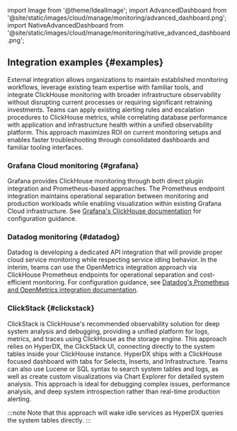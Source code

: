 import Image from '@theme/IdealImage';
import AdvancedDashboard from '@site/static/images/cloud/manage/monitoring/advanced_dashboard.png';
import NativeAdvancedDashboard from '@site/static/images/cloud/manage/monitoring/native_advanced_dashboard.png';

## Integration examples {#examples}

External integration allows organizations to maintain established monitoring workflows, leverage existing team expertise with familiar tools, and integrate ClickHouse monitoring with broader infrastructure observability without disrupting current processes or requiring significant retraining investments.
Teams can apply existing alerting rules and escalation procedures to ClickHouse metrics, while correlating database performance with application and infrastructure health within a unified observability platform. This approach maximizes ROI on current monitoring setups and enables faster troubleshooting through consolidated dashboards and familiar tooling interfaces.

### Grafana Cloud monitoring {#grafana}

Grafana provides ClickHouse monitoring through both direct plugin integration and Prometheus-based approaches. The Prometheus endpoint integration maintains operational separation between monitoring and production workloads while enabling visualization within existing Grafana Cloud infrastructure. See [Grafana's ClickHouse documentation](https://grafana.com/docs/grafana-cloud/monitor-infrastructure/integrations/integration-reference/integration-clickhouse/) for configuration guidance.

### Datadog monitoring {#datadog}
Datadog is developing a dedicated API integration that will provide proper cloud service monitoring while respecting service idling behavior. In the interim, teams can use the OpenMetrics integration approach via ClickHouse Prometheus endpoints for operational separation and cost-efficient monitoring. For configuration guidance, see [Datadog's Prometheus and OpenMetrics integration documentation](https://docs.datadoghq.com/integrations/openmetrics/).

### ClickStack {#clickstack}

ClickStack is ClickHouse's recommended observability solution for deep system analysis and debugging, providing a unified platform for logs, metrics, and traces using ClickHouse as the storage engine. This approach relies on HyperDX, the ClickStack UI, connecting directly to the system tables inside your ClickHouse instance.
HyperDX ships with a ClickHouse focused dashboard with tabs for Selects, Inserts, and Infrastructure. Teams can also use Lucene or SQL syntax to search system tables and logs, as well as create custom visualizations via Chart Explorer for detailed system analysis. 
This approach is ideal for debugging complex issues, performance analysis, and deep system introspection rather than real-time production alerting.

:::note
Note that this approach will wake idle services as HyperDX queries the system tables directly.
:::